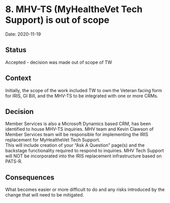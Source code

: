 # 8. MHV-TS (MyHealtheVet Tech Support) is out of scope

Date: 2020-11-19

## Status

Accepted - decision was made out of scope of TW

## Context
Initially, the scope of the work included TW to own the Veteran facing form for IRIS, GI Bill, and the MHV-TS to be integrated with one or more CRMs.    


## Decision

Member Services is also a Microsoft Dynamics based CRM, has been identified to house MHV-TS inquiries. MHV team and Kevin Clawson of Member Services team will be responsible for implementing the IRIS replacement for MyHealtheVet Tech Support.  
This will include creation of your “Ask A Question” page(s) and the backstage functionality required to respond to inquiries.
MHV Tech Support will NOT be incorporated into the IRIS replacement infrastructure based on PATS-R.

 

## Consequences

What becomes easier or more difficult to do and any risks introduced by the change that will need to be mitigated.
